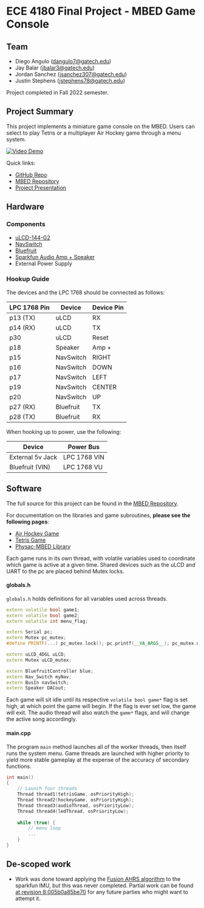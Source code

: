 # ECE 4180 Final Project - MBED Game Console
## Team
- Diego Angulo (dangulo7@gatech.edu)
- Jay Balar (jbalar3@gatech.edu)
- Jordan Sanchez (jsanchez307@gatech.edu)
- Justin Stephens (jstephens78@gatech.edu)

Project completed in Fall 2022 semester.

## Project Summary
This project implements a miniature game console on the MBED. Users can select to play Tetris or a multiplayer Air Hockey game through a menu system.

[![Video Demo](https://github.gatech.edu/jstephens78/ece-4180-final-project/blob/main/docs/full-demo.png?raw=true)](https://youtu.be/7TsWzEyEEXQ)

Quick links:
- [GitHub Repo](https://github.gatech.edu/jstephens78/ece-4180-final-project)
- [MBED Repository](https://os.mbed.com/users/jstephens78/code/4180_Project/)
- [Project Presentation](https://gtvault.sharepoint.com/:p:/s/ECE4180Team/EXTeZv0QTBlPpx739TwLbfwBgCJTbnV_jyxLZLHjIR2ksg?e=Mnd4pm)

## Hardware
### Components
- [uLCD-144-G2](https://os.mbed.com/users/4180_1/notebook/ulcd-144-g2-128-by-128-color-lcd/)
- [NavSwitch](https://os.mbed.com/users/4180_1/notebook/using-a-navigation-switch-digital-joystick/)
- [Bluefruit](https://os.mbed.com/users/4180_1/notebook/adafruit-bluefruit-le-uart-friend---bluetooth-low-/)
- [Sparkfun Audio Amp + Speaker](https://os.mbed.com/users/4180_1/notebook/tpa2005d1-class-d-audio-amp/)
- External Power Supply

### Hookup Guide
The devices and the LPC 1768 should be connected as follows:

| LPC 1768 Pin | Device        | Device Pin |
|--------------|---------------|------------|
| p13 (TX)     | uLCD          | RX         |
| p14 (RX)     | uLCD          | TX         |
| p30          | uLCD          | Reset      |
| p18          | Speaker       | Amp +      |
| p15          | NavSwitch     | RIGHT      |
| p16          | NavSwitch     | DOWN       |
| p17          | NavSwitch     | LEFT       |
| p19          | NavSwitch     | CENTER     |
| p20          | NavSwitch     | UP         |
| p27 (RX)     | Bluefruit     | TX         |
| p28 (TX)     | Bluefruit     | RX         |

When hooking up to power, use the following:

| Device           | Power Bus     |
|------------------|---------------|
| External 5v Jack | LPC 1768 VIN  |
| Bluefruit (VIN)  | LPC 1768 VU   |



## Software
The full source for this project can be found in the [MBED Repository](https://os.mbed.com/users/jstephens78/code/4180_Project/).

For documentation on the libraries and game subroutines, **please see the following pages**:
 - [Air Hockey Game](game-air-hockey.md)
 - [Tetris Game](game-tetris.md)
 - [Physac-MBED Library](mbed-physac.md)

Each game runs in its own thread, with volatile variables used to coordinate which game is active at a given time. Shared devices such as the uLCD and UART to the pc are placed behind Mutex locks.

#### globals.h
`globals.h` holds definitions for all variables used across threads.
```c++ globals.h
extern volatile bool game1;
extern volatile bool game2;
extern volatile int menu_flag;

extern Serial pc;
extern Mutex pc_mutex;
#define PRINTF(...) pc_mutex.lock(); pc.printf(__VA_ARGS__); pc_mutex.unlock();

extern uLCD_4DGL uLCD;
extern Mutex uLCD_mutex;

extern BluefruitController blue;
extern Nav_Switch myNav;
extern BusIn navSwitch;
extern Speaker DACout;
```

Each game will sit idle until its respective `volatile bool game*` flag is set high, at which point the game will begin. If the flag is ever set low, the game will exit. The audio thread will also watch the `game*` flags, and will change the active song accordingly.

#### main.cpp
The program `main` method launches all of the worker threads, then itself runs the system menu. Game threads are launched with higher priority to yield more stable gameplay at the expense of the accuracy of secondary functions.
```c++
int main()
{
    // Launch four threads
    Thread thread1(tetrisGame, osPriorityHigh);
    Thread thread2(hockeyGame, osPriorityHigh);
    Thread thread3(audioThread, osPriorityLow);
    Thread thread4(ledThread, osPriorityLow);
    
    while (true) {
        // menu loop
        ...
    }
}
```

## De-scoped work
- Work was done toward applying the [Fusion AHRS algorithm](https://github.com/xioTechnologies/Fusion) to the sparkfun IMU, but this was never completed. Partial work can be found [at revision 8:005b0a85be70](https://os.mbed.com/users/jstephens78/code/4180_Project//file/005b0a85be70/) for any future parties who might want to attempt it.
